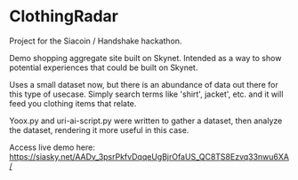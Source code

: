 # ClothingRadar

Project for the Siacoin / Handshake hackathon.

Demo shopping aggregate site built on Skynet. Intended as a way to show potential experiences that could be built on Skynet.

Uses a small dataset now, but there is an abundance of data out there for this type of usecase. Simply search terms like 'shirt', jacket', etc. and it will feed you clothing items that relate.

Yoox.py and uri-ai-script.py were written to gather a dataset, then analyze the dataset, rendering it more useful in this case.

Access live demo here: https://siasky.net/AADv_3psrPkfvDqqeUgBjrOfaUS_QC8TS8Ezvq33nwu6XA/
